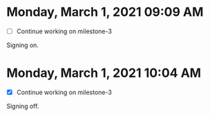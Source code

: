 # Monday, March  1, 2021 09:09 AM

- [ ] Continue working on milestone-3

Signing on.

# Monday, March  1, 2021 10:04 AM

- [x] Continue working on milestone-3

Signing off.
